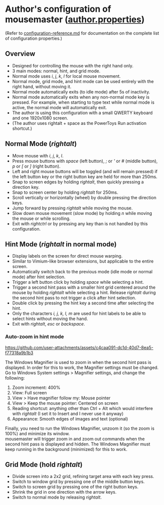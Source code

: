 # Author's configuration of mousemaster ([author.properties](author.properties))

(Refer to [configuration-reference.md](configuration-reference.md) for documentation on the complete list of configuration properties.)

## Overview

- Designed for controlling the mouse with the right hand only.
- 3 main modes: normal, hint, and grid mode.
- Normal mode uses _i_, _j_, _k_, _l_ for local mouse movement.
- Normal mode, grid mode, and hint mode can be used entirely with the right hand, without moving it.
- Normal mode automatically exits (to idle mode) after 5s of inactivity.
- Normal mode automatically exits when any non-normal mode key is pressed. For example,
  when starting to type text while normal mode is active, the normal mode will automatically exit.
- The author is using this configuration with a small QWERTY keyboard and one 1920x1080 screen.
- (The author uses rightalt + space as the PowerToys Run activation shortcut.)

## Normal Mode (_rightalt_)

- Move mouse with _i_, _j_, _k_, _l_.
- Press mouse buttons with _space_ (left button), _;_ or _\'_ or _#_ (middle button), _p_ or _\[_ or _\]_ (right
  button).
- Left and right mouse buttons will be toggled (and will remain pressed) if the left button key 
  or the right button key are held for more than 250ms. 
- Snap to screen edges by holding _rightalt_, then quickly pressing a direction key.
- Snap to screen center by holding _rightalt_ for 250ms.
- Scroll vertically or horizontally (wheel) by double pressing the direction keys.
- Jump forward by pressing _rightalt_ while moving the mouse.
- Slow down mouse movement (slow mode) by holding _n_ while moving the mouse or while scrolling.
- Exit with _rightctrl_ or by pressing any key than is not handled by this configuration.

## Hint Mode (_rightalt_ in normal mode)

- Display labels on the screen for direct mouse warping.
- Similar to Vimium-like browser extensions, but applicable to the entire screen.
- Automatically switch back to the previous mode (idle mode or normal mode) after hint selection.
- Trigger a left button click by holding _space_ while selecting a hint.
- Trigger a second hint pass with a smaller hint grid centered around the mouse by holding _rightalt_ while selecting a hint. 
Release _rightalt_ during the second hint pass to not trigger a click after hint selection.
- Double click by pressing the hint key a second time after selecting the hint.
- Only the characters _i, j, k, l, m_ are used for hint labels to be able to select hints without moving the hand.
- Exit with _rightalt_, _esc_ or _backspace_.

### Auto-zoom in hint mode
https://github.com/user-attachments/assets/c4caa091-dc1d-40d7-8ea5-f77318a9b1b3

The Windows Magnifier is used to zoom in when the second hint pass is displayed. In order
for this to work, the Magnifier settings must be changed. Go to Windows System 
settings > Magnifier settings, and change the following:
1. Zoom increment: 400%
2. View: Full screen
3. View > Have magnifier follow my: Mouse pointer
4. View > Keep the mouse pointer: Centered on screen
5. Reading shortcut: anything other than Ctrl + Alt which would interfere with _rightalt_ 
(I set it to Insert and I never use it anyway) 
6. Appearance: Smooth edges of images and text (optional)

Finally, you need to run the Windows Magnifier, unzoom it (so the zoom is 100%)
and minimize its window.  
mousemaster will trigger zoom in and zoom out commands when the second hint pass is
displayed and hidden. The Windows Magnifier must keep running in the
background (minimized) for this to work.

## Grid Mode (hold _rightalt_)

- Divide screen into a 2x2 grid, refining target area with each key press.
- Switch to window grid by pressing one of the middle button keys.
- Switch to screen grid by pressing one of the right button keys.
- Shrink the grid in one direction with the arrow keys.
- Switch to normal mode by releasing _rightalt_.
